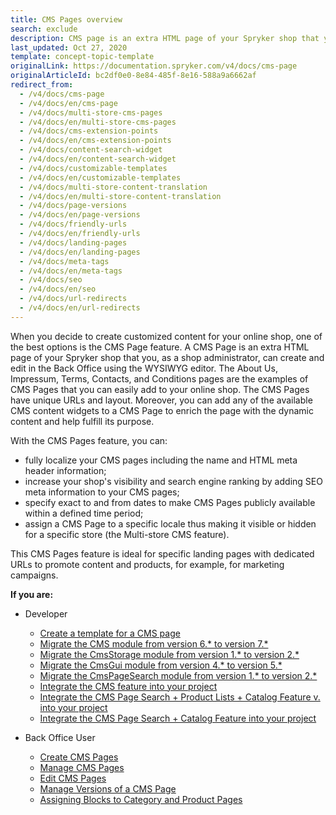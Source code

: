 ```yaml
---
title: CMS Pages overview
search: exclude
description: CMS page is an extra HTML page of your Spryker shop that you can create and edit in the Back Office using the WYSIWYG editor.
last_updated: Oct 27, 2020
template: concept-topic-template
originalLink: https://documentation.spryker.com/v4/docs/cms-page
originalArticleId: bc2df0e0-8e84-485f-8e16-588a9a6662af
redirect_from:
  - /v4/docs/cms-page
  - /v4/docs/en/cms-page
  - /v4/docs/multi-store-cms-pages
  - /v4/docs/en/multi-store-cms-pages
  - /v4/docs/cms-extension-points
  - /v4/docs/en/cms-extension-points
  - /v4/docs/content-search-widget
  - /v4/docs/en/content-search-widget
  - /v4/docs/customizable-templates
  - /v4/docs/en/customizable-templates
  - /v4/docs/multi-store-content-translation
  - /v4/docs/en/multi-store-content-translation
  - /v4/docs/page-versions
  - /v4/docs/en/page-versions
  - /v4/docs/friendly-urls
  - /v4/docs/en/friendly-urls
  - /v4/docs/landing-pages
  - /v4/docs/en/landing-pages
  - /v4/docs/meta-tags
  - /v4/docs/en/meta-tags
  - /v4/docs/seo
  - /v4/docs/en/seo
  - /v4/docs/url-redirects
  - /v4/docs/en/url-redirects
---
```


When you decide to create customized content for your online shop, one of the best options is the CMS Page feature. A CMS Page is an extra HTML page of your Spryker shop that you, as a shop administrator, can create and edit in the Back Office using the WYSIWYG editor. The About Us, Impressum, Terms, Contacts, and Conditions pages are the examples of CMS Pages that you can easily add to your online shop. The CMS Pages have unique URLs and layout. Moreover, you can add any of the available CMS content widgets to a CMS Page to enrich the page with the dynamic content and help fulfill its purpose.

With the CMS Pages feature, you can:

* fully localize your CMS pages including the name and HTML meta header information;
* increase your shop's visibility and search engine ranking by adding SEO meta information to your CMS pages;
* specify exact to and from dates to make CMS Pages publicly available within a defined time period;
* assign a CMS Page to a specific locale thus making it visible or hidden for a specific store (the Multi-store CMS feature).

This CMS Pages feature is ideal for specific landing pages with dedicated URLs to promote content and products, for example, for marketing campaigns.

**If you are:**

- Developer

  - [Create a template for a CMS page](/docs/scos/dev/tutorials-and-howtos/howtos/feature-howtos/cms/howto-create-cms-templates.html#cms-page-template)
  - [Migrate the CMS module from version 6.* to version 7.*](/docs/scos/dev/module-migration-guides/migration-guide-cms.html#upgrading-from-version-6-to-version-7)
  - [Migrate the CmsStorage module from version 1.* to version 2.*](https://docs.spryker.com/docs/scos/dev/module-migration-guides/migration-guide-cmsstorage.html)
  - [Migrate the CmsGui module from version 4.* to version 5.*](https://docs.spryker.com/docs/scos/dev/module-migration-guides/migration-guide-cmsgui.html)
  - [Migrate the CmsPageSearch module from version 1.* to version 2.*](https://docs.spryker.com/docs/scos/dev/module-migration-guides/migration-guide-cmspagesearch.html)
  - [Integrate the CMS feature into your project](/docs/scos/dev/feature-integration-guides/{{page.version}}/cms-feature-integration.html)
  - [Integrate the CMS Page Search + Product Lists + Catalog Feature v. into your project](/docs/scos/dev/feature-integration-guides/{{page.version}}/cms-product-lists-catalog-feature-integration.html)
  - [Integrate the CMS Page Search + Catalog Feature into your project](/docs/scos/dev/feature-integration-guides/{{page.version}}/cms-catalog-feature-integration.html)

- Back Office User

  - [Create CMS Pages](/docs/scos/user/back-office-user-guides/{{page.version}}/content/pages/creating-cms-pages.html)
  - [Manage CMS Pages](/docs/scos/user/back-office-user-guides/{{page.version}}/content/pages/managing-cms-pages.html)
  - [Edit CMS Pages](/docs/scos/user/back-office-user-guides/{{page.version}}/content/pages/editing-cms-pages.html)
  - [Manage Versions of a CMS Page](/docs/scos/user/back-office-user-guides/{{page.version}}/content/pages/managing-cms-page-versions.html)
  - [Assigning Blocks to Category and Product Pages](/docs/scos/user/back-office-user-guides/{{page.version}}/content/blocks/assigning-blocks-to-category-or-product-pages.html)
